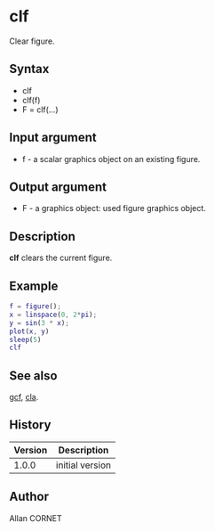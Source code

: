 # clf

Clear figure.

## Syntax

- clf
- clf(f)
- F = clf(...)

## Input argument

- f - a scalar graphics object on an existing figure.

## Output argument

- F - a graphics object: used figure graphics object.

## Description

  <p><b>clf</b> clears the current figure.</p>

## Example

```matlab
f = figure();
x = linspace(0, 2*pi);
y = sin(3 * x);
plot(x, y)
sleep(5)
clf
```

## See also

[gcf](gcf.md), [cla](cla.md).

## History

| Version | Description     |
| ------- | --------------- |
| 1.0.0   | initial version |

## Author

Allan CORNET
